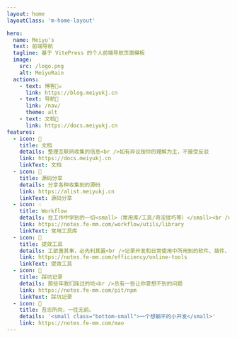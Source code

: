 ```yaml
---
layout: home
layoutClass: 'm-home-layout'

hero:
  name: Meiyu's
  text: 前端导航
  tagline: 基于 VitePress 的个人前端导航页面模板
  image:
    src: /logo.png
    alt: MeiyuRain
  actions:
    - text: 博客🏴‍☠️
      link: https://blog.meiyukj.cn
    - text: 导航🧭
      link: /nav/
      theme: alt
    - text: 文档📖
      link: https://docs.meiyukj.cn
features:
  - icon: 📖
    title: 文档
    details: 整理互联网收集的信息<br />如有异议按你的理解为主，不接受反驳
    link: https://docs.meiyukj.cn
    linkText: 文档
  - icon: 📘
    title: 源码分享
    details: 分享各种收集到的源码
    link: https://alist.meiyukj.cn
    linkText: 源码分享
  - icon: 💡
    title: Workflow
    details: 在工作中学到的一切<small>（常用库/工具/奇淫技巧等）</small><br />配合 CV 大法来更好的摸鱼
    link: https://notes.fe-mm.com/workflow/utils/library
    linkText: 常用工具库
  - icon: 🧰
    title: 提效工具
    details: 工欲善其事，必先利其器<br />记录开发和日常使用中所用到的软件、插件、扩展等
    link: https://notes.fe-mm.com/efficiency/online-tools
    linkText: 提效工具
  - icon: 🐞
    title: 踩坑记录
    details: 那些年我们踩过的坑<br />总有一些让你意想不到的问题
    link: https://notes.fe-mm.com/pit/npm
    linkText: 踩坑记录
  - icon: 💯
    title: 吾志所向，一往无前。
    details: '<small class="bottom-small">一个想躺平的小开发</small>'
    link: https://notes.fe-mm.com/mao
---
```


<style>
/*爱的魔力转圈圈*/
.m-home-layout .image-src:hover {
  transform: translate(-50%, -50%) rotate(666turn);
  transition: transform 59s 1s cubic-bezier(0.3, 0, 0.8, 1);
}

.m-home-layout .details small {
  opacity: 0.8;
}

.m-home-layout .bottom-small {
  display: block;
  margin-top: 2em;
  text-align: right;
}
</style>
